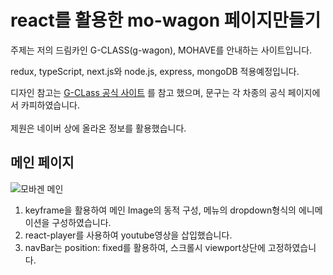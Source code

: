 # react를 활용한 mo-wagon 페이지만들기

주제는 저의 드림카인 G-CLASS(g-wagon), MOHAVE를 안내하는 사이트입니다.

redux, typeScript, next.js와 node.js, express, mongoDB 적용예정입니다.

디자인 참고는 [G-CLass 공식 사이트](https://www.mercedes-benz.co.kr/passengercars/mercedes-benz-cars/models/g-class/suv-w463/specifications/offroad-performance.module.html) 를 참고 했으며, 문구는 각 차종의 공식 페이지에서 카피하였습니다.
<br /><br />제원은 네이버 상에 올라온 정보를 활용했습니다.

## 메인 페이지

![모바겐 메인](https://user-images.githubusercontent.com/92135697/187470173-a38d995c-a765-4842-842f-4107e943ce36.gif)

1. keyframe을 활용하여 메인 Image의 동적 구성, 메뉴의 dropdown형식의 에니메이션을 구성하였습니다. 
2. react-player를 사용하여 youtube영상을 삽입했습니다.
3. navBar는 position: fixed를 활용하여, 스크롤시 viewport상단에 고정하였습니다.
